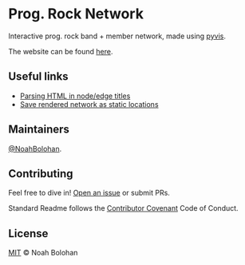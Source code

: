 # Prog. Rock Network

Interactive prog. rock band + member network, made using [pyvis](https://pyvis.readthedocs.io/en/latest/index.html).

The website can be found [here](https://noahbolohan.github.io/prog-rock-network/).

## Useful links

+ [Parsing HTML in node/edge titles](https://gist.github.com/yllowcool/1d21a38a02595b88f99547b98d92411f)
+ [Save rendered network as static locations](https://stackoverflow.com/a/73223365)

## Maintainers

[@NoahBolohan](https://github.com/NoahBolohan).

## Contributing

Feel free to dive in! [Open an issue](https://github.com/NoahBolohan/prog-rock-network/issues/new) or submit PRs.

Standard Readme follows the [Contributor Covenant](http://contributor-covenant.org/version/1/3/0/) Code of Conduct.

## License

[MIT](LICENSE) © Noah Bolohan
